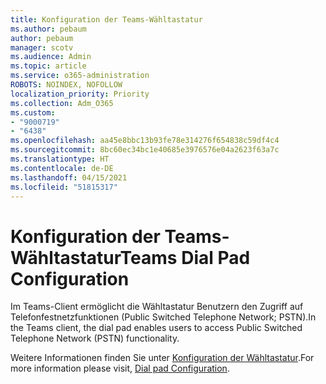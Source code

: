 ```yaml
---
title: Konfiguration der Teams-Wähltastatur
ms.author: pebaum
author: pebaum
manager: scotv
ms.audience: Admin
ms.topic: article
ms.service: o365-administration
ROBOTS: NOINDEX, NOFOLLOW
localization_priority: Priority
ms.collection: Adm_O365
ms.custom:
- "9000719"
- "6438"
ms.openlocfilehash: aa45e8bbc13b93fe78e314276f654838c59df4c4
ms.sourcegitcommit: 8bc60ec34bc1e40685e3976576e04a2623f63a7c
ms.translationtype: HT
ms.contentlocale: de-DE
ms.lasthandoff: 04/15/2021
ms.locfileid: "51815317"
---
```

# <a name="teams-dial-pad-configuration"></a><span data-ttu-id="c4150-102">Konfiguration der Teams-Wähltastatur</span><span class="sxs-lookup"><span data-stu-id="c4150-102">Teams Dial Pad Configuration</span></span>

<span data-ttu-id="c4150-103">Im Teams-Client ermöglicht die Wähltastatur Benutzern den Zugriff auf Telefonfestnetzfunktionen (Public Switched Telephone Network; PSTN).</span><span class="sxs-lookup"><span data-stu-id="c4150-103">In the Teams client, the dial pad enables users to access Public Switched Telephone Network (PSTN) functionality.</span></span>  

<span data-ttu-id="c4150-104">Weitere Informationen finden Sie unter [Konfiguration der Wähltastatur](https://docs.microsoft.com/microsoftteams/dial-pad-configuration).</span><span class="sxs-lookup"><span data-stu-id="c4150-104">For more information please visit, [Dial pad Configuration](https://docs.microsoft.com/microsoftteams/dial-pad-configuration).</span></span>
